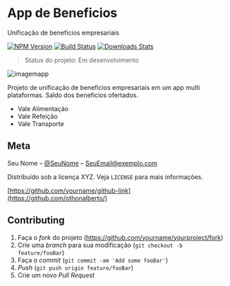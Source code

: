 # App de Beneficios

Unificação de beneficios empresariais


[![NPM Version][npm-image]][npm-url]
[![Build Status][travis-image]][travis-url]
[![Downloads Stats][npm-downloads]][npm-url]


 > Status do projeto: Em desenvolvimento 
 
 ![imagemapp](https://gifs.eco.br/wp-content/uploads/2022/09/gifs-de-telefone-22.gif)
 
 Projeto de unificação de beneficios empresariais em um app multi plataformas. Saldo dos beneficios ofertados.
 * Vale Alimentação
 * Vale Refeição
 * Vale Transporte
 
 
 
## Meta

Seu Nome – [@SeuNome](https://twitter.com/...) – SeuEmail@exemplo.com

Distribuído sob a licença XYZ. Veja `LICENSE` para mais informações.

[https://github.com/yourname/github-link](https://github.com/othonalberto/)

## Contributing

1. Faça o _fork_ do projeto (<https://github.com/yourname/yourproject/fork>)
2. Crie uma _branch_ para sua modificação (`git checkout -b feature/fooBar`)
3. Faça o _commit_ (`git commit -am 'Add some fooBar'`)
4. _Push_ (`git push origin feature/fooBar`)
5. Crie um novo _Pull Request_

[npm-image]: https://img.shields.io/npm/v/datadog-metrics.svg?style=flat-square
[npm-url]: https://npmjs.org/package/datadog-metrics
[npm-downloads]: https://img.shields.io/npm/dm/datadog-metrics.svg?style=flat-square
[travis-image]: https://img.shields.io/travis/dbader/node-datadog-metrics/master.svg?style=flat-square
[travis-url]: https://travis-ci.org/dbader/node-datadog-metrics
[wiki]: https://github.com/seunome/seuprojeto/wiki
